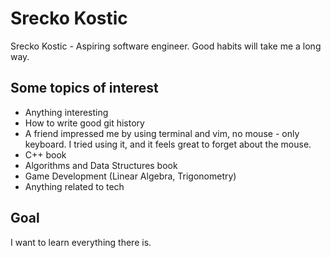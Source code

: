 # Srecko Kostic

Srecko Kostic - Aspiring software engineer. Good habits will take me a long way.

## Some topics of interest

- Anything interesting
- How to write good git history
- A friend impressed me by using terminal and vim, no mouse - only keyboard. I tried using it, and it feels great to forget about the mouse.
- C++ book
- Algorithms and Data Structures book
- Game Development (Linear Algebra, Trigonometry)
- Anything related to tech

## Goal

I want to learn everything there is.

<!---
srele96/srele96 is a ✨ special ✨ repository because its `README.md` (this file) appears on your GitHub profile.
You can click the Preview link to take a look at your changes.
--->
